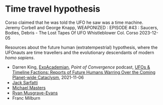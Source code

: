 # Time travel hypothesis

Corso claimed that he was told the UFO he saw was a time machine. Jeremy Corbell and George Knapp, WEAPONIZED : EPISODE #43 : Saucers, Bodies, Debris - The Lost Tapes Of UFO Whistleblower Col. Corso 2023-12-05

Resources about the future human (extratempestrial) hypothesis, where the UFOnauts are time travellers and the evolutionary descendants of modern *homo sapiens*.

- Darren King, [ExoAcademian](https://twitter.com/ExoAcademian), *Point of Convergence* podcast, [UFOs & Timeline Factions: Reports of Future Humans Warring Over the Coming Planet-wide Cataclysm](https://pointofconvergence.net/ufos-timeline-factions-reports-of-future-humans-warring-over-the-coming-planet-wide-cataclysm/), 2021-11-06
- [Jack Sarfatti](people/sarfatti_jack.md)
- [Michael Masters](people/masters_michael.md)
- [Ryan Musgrave-Evans](people/musgrave-evans_ryan.md)
- Franc Milburn
